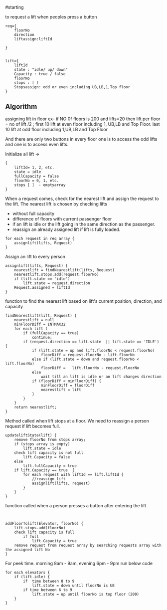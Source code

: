 #starting

to request a lift when peoples press a button 

```
req={
	floorNo
	direction
	liftassign:liftId
	
}


lift={
	liftId
	state : "idle/ up/ down"
	Capacity : true / false
	floorNo
	stops : [ ] 
	Stopsassign: odd or even including UB,LB,1,Top floor
}
```



## Algorithm 

assigning lift in floor ex- if NO 0f floors is 200 and  lifts=20
then lift per floor = no of lift /2 ;
			first 10 lift at even floor including 1, UB,LB and Top Floor.
			last 10 lift at odd floor including 1,UB,LB and Top Floor
			

And there are only two buttons in every floor one is to access the odd lifts and one is to access even lifts.
			
Initialize all lift ->

```
{
	liftId= 1, 2, etc.  
	state = idle
	fullCapacity = false
	floorNo = 0, 1, etc.
	stops [ ]  - emptyarray
}

```
			


When a request comes, check for the nearest lift and assign the request to the lift. 
The nearest lift is chosen by checking lifts 
-  without full capacity
-  difference of floors with current passenger floor
-  if an lift is idle or the lift going in the same direction as the passenger. 
-  reassign an already assigned lift if lift is fully loaded.



```
for each request in req array {
	assignlift(lifts, Request)
}

```
Assign an lift to every person


```
assignlift(lifts, Request) {
	nearestlift = findNearestlift(lifts, Request) 
	nearestlift.stops.add(request.floorNo)
	if (lift.state == 'idle')
		lift.state = request.direction
	Request.assigned = liftId
}

```


function to find the nearest lift based on lift's current  position, direction, and capacity

```
findNearestlift(lift, Request) {
	nearestlift = null
	minFloorDiff = INTMAX32
	for each lift (
		if (fullCapacity == true)
			continue;
		if (request.direction == lift.state  || lift.state == 'IDLE') {
			if (lift.state = up and lift.floorNo < request.floorNo)
				floorDiff = request.floorNo - lift.floorNo
			else if (lift.state = down and request.floorNo < lift.floorNo)
				floorDiff =   lift.floorNo - request.floorNo
			else 
				wait till an lift is idle or an lift changes direction
			if (floorDiff < minFloorDiff) {
				minFloorDiff = floorDiff
				nearestlift = lift
			}
		} 
	}
	return nearestlift;
}
```

Method called when lift stops at a floor. We need to reassign a person request if lift becomes full.

```
updateliftState(lift) {
	remove floorNo from stops array;
	if (stops array is empty)
		lift.state = idle
	check lift capacity is not full
		lift.Capacity = false
	else
		lift.fullCapacity = true
	if lift.Capacity == true  {
		for each request with liftId == lift.liftId {
			//reassign lift
			assignlift(lifts, request)
		}
	}
}
```


function called when a person presses a button after entering the lift 

```


addFloorTolift(Elevator, floorNo) {
	lift.stops.add(floorNo)
	check lift capacity is full
		if full
			lift.Capacity = true
	remove request from request array by searching requests array with the assigned lift No
}

```

For peek time. morning 8am - 9am, evening 6pm - 9pm run below code

```
for each elevators {	
	if (lift.idle) {
		if  time between 8 to 9
			lift.state = down until floorNo is UB
		if time between 6 to 9
			lift.state = up until floorNo is top floor (200)
	}
}
```

